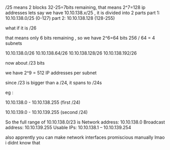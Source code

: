 /25 means 2 blocks 
32-25=7bits remaining, that means 2^7=128 ip addresses 
lets say we have 10.10.138.x/25 , it is divided into 2 parts 
part 1: 10.10.138.0/25 (0-127)
part 2: 10.10.138.128 (128-255)

what if it is /26 

that means only 6 bits remaining , so we have 2^6=64 bits 
256 / 64 = 4 subnets 

10.10.138.0/26
10.10.138.64/26
10.10.138.128/26
10.10.138.192/26

now about /23 bits 

we have 2^9 = 512 IP addresses per subnet 

since /23 is bigger than a /24, it spans to /24s 

eg : 

10.10.138.0 - 10.10.138.255 (first /24)

10.10.139.0 - 10.10.139.255 (second /24)

So the full range of 10.10.138.0/23 is
Network address: 10.10.138.0
Broadcast address: 10.10.139.255
Usable IPs: 10.10.138.1 – 10.10.139.254

also apprently you can make network interfaces promiscious manually lmao i didnt know that 

